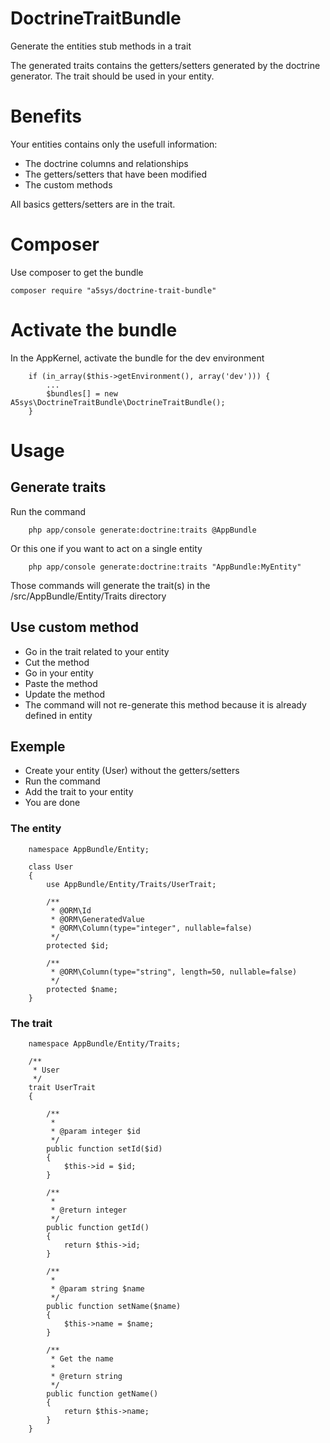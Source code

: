 # DoctrineTraitBundle
Generate the entities stub methods in a trait

The generated traits contains the getters/setters generated by the doctrine generator.
The trait should be used in your entity.

# Benefits

Your entities contains only the usefull information:

* The doctrine columns and relationships
* The getters/setters that have been modified
* The custom methods

All basics getters/setters are in the trait.

# Composer

Use composer to get the bundle

    composer require "a5sys/doctrine-trait-bundle"

# Activate the bundle

In the AppKernel, activate the bundle for the dev environment

        if (in_array($this->getEnvironment(), array('dev'))) {
            ...
            $bundles[] = new A5sys\DoctrineTraitBundle\DoctrineTraitBundle();
        }

# Usage

## Generate traits

Run the command

        php app/console generate:doctrine:traits @AppBundle

Or this one if you want to act on a single entity

        php app/console generate:doctrine:traits "AppBundle:MyEntity"

Those commands will generate the trait(s) in the /src/AppBundle/Entity/Traits directory

## Use custom method

* Go in the trait related to your entity
* Cut the method
* Go in your entity
* Paste the method
* Update the method
* The command will not re-generate this method because it is already defined in entity

## Exemple

* Create your entity (User) without the getters/setters
* Run the command
* Add the trait to your entity
* You are done

### The entity

        namespace AppBundle/Entity;

        class User
        {
            use AppBundle/Entity/Traits/UserTrait;

            /**
             * @ORM\Id
             * @ORM\GeneratedValue
             * @ORM\Column(type="integer", nullable=false)
             */
            protected $id;

            /**
             * @ORM\Column(type="string", length=50, nullable=false)
             */
            protected $name;
        }

### The trait

        namespace AppBundle/Entity/Traits;

        /**
         * User
         */
        trait UserTrait
        {

            /**
             *
             * @param integer $id
             */
            public function setId($id)
            {
                $this->id = $id;
            }

            /**
             *
             * @return integer
             */
            public function getId()
            {
                return $this->id;
            }

            /**
             *
             * @param string $name
             */
            public function setName($name)
            {
                $this->name = $name;
            }

            /**
             * Get the name
             *
             * @return string
             */
            public function getName()
            {
                return $this->name;
            }
        }

